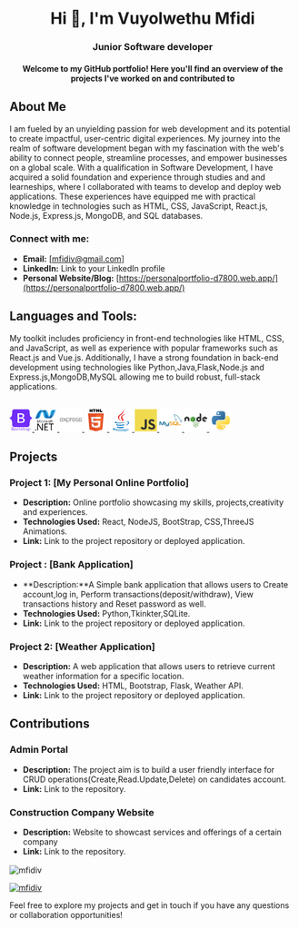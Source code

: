<h1 align="center">Hi 👋, I'm Vuyolwethu Mfidi</h1>

<h3 align="center">Junior Software developer</h3>

<h4 align="center">Welcome to my GitHub portfolio! Here you'll find an overview of the projects I've worked on and contributed to</h4>


## About Me

I am fueled by an unyielding passion for web development and its potential to create impactful, user-centric digital experiences. My journey into the realm of software development began with my fascination with the web's ability to connect people, streamline processes, and empower businesses on a global scale.
With a qualification in Software Development, I have acquired a solid foundation and experience through studies and and learneships, where I collaborated with teams to develop and deploy web applications. These experiences have equipped me with practical knowledge in technologies such as HTML, CSS, JavaScript, React.js, Node.js, Express.js, MongoDB, and SQL databases.

  <h3 align="left">Connect with me:</h3>

- **Email:** [mfidiv@gmail.com]
- **LinkedIn:** Link to your LinkedIn profile
- **Personal Website/Blog:** [https://personalportfolio-d7800.web.app/](https://personalportfolio-d7800.web.app/)



## Languages and Tools:

My toolkit includes proficiency in front-end technologies like HTML, CSS, and JavaScript, as well as experience with popular frameworks such as React.js and Vue.js. Additionally, I have a strong foundation in back-end development using technologies like Python,Java,Flask,Node.js and Express.js,MongoDB,MySQL allowing me to build robust, full-stack applications.<br/><br/>

<p align="left"> <a href="https://getbootstrap.com" target="_blank" rel="noreferrer"> <img src="https://raw.githubusercontent.com/devicons/devicon/master/icons/bootstrap/bootstrap-plain-wordmark.svg" alt="bootstrap" width="40" height="40"/> </a> <a href="https://dotnet.microsoft.com/" target="_blank" rel="noreferrer"> <img src="https://raw.githubusercontent.com/devicons/devicon/master/icons/dot-net/dot-net-original-wordmark.svg" alt="dotnet" width="40" height="40"/> </a> <a href="https://expressjs.com" target="_blank" rel="noreferrer"> <img src="https://raw.githubusercontent.com/devicons/devicon/master/icons/express/express-original-wordmark.svg" alt="express" width="40" height="40"/> </a> <a href="https://www.w3.org/html/" target="_blank" rel="noreferrer"> <img src="https://raw.githubusercontent.com/devicons/devicon/master/icons/html5/html5-original-wordmark.svg" alt="html5" width="40" height="40"/> </a> <a href="https://www.java.com" target="_blank" rel="noreferrer"> <img src="https://raw.githubusercontent.com/devicons/devicon/master/icons/java/java-original.svg" alt="java" width="40" height="40"/> </a> <a href="https://developer.mozilla.org/en-US/docs/Web/JavaScript" target="_blank" rel="noreferrer"> <img src="https://raw.githubusercontent.com/devicons/devicon/master/icons/javascript/javascript-original.svg" alt="javascript" width="40" height="40"/> </a> <a href="https://www.mysql.com/" target="_blank" rel="noreferrer"> <img src="https://raw.githubusercontent.com/devicons/devicon/master/icons/mysql/mysql-original-wordmark.svg" alt="mysql" width="40" height="40"/> </a> <a href="https://nodejs.org" target="_blank" rel="noreferrer"> <img src="https://raw.githubusercontent.com/devicons/devicon/master/icons/nodejs/nodejs-original-wordmark.svg" alt="nodejs" width="40" height="40"/> </a> <a href="https://www.python.org" target="_blank" rel="noreferrer"> <img src="https://raw.githubusercontent.com/devicons/devicon/master/icons/python/python-original.svg" alt="python" width="40" height="40"/> </a> </p>

## Projects

### Project 1: [My Personal Online Portfolio]

- **Description:** Online portfolio showcasing my skills, projects,creativity and experiences.
- **Technologies Used:** React, NodeJS, BootStrap, CSS,ThreeJS Animations.
- **Link:** Link to the project repository or deployed application.

### Project : [Bank Application]

- **Description:**A Simple bank application that allows users to Create account,log in, Perform transactions(deposit/withdraw), View transactions history and Reset password as well.
- **Technologies Used:** Python,Tkinkter,SQLite.
- **Link:** Link to the project repository or deployed application.


### Project 2: [Weather Application]

- **Description:** A web application that allows users to retrieve current weather information for a specific location.
- **Technologies Used:** HTML, Bootstrap, Flask, Weather API.
- **Link:** Link to the project repository or deployed application.


## Contributions

### Admin Portal

- **Description:** The project aim is to build a user friendly interface for CRUD operations(Create,Read.Update,Delete) on candidates account.
- **Link:** Link to the repository.

### Construction Company Website

- **Description:** Website to showcast services and offerings of a certain company
- **Link:** Link to the repository.

<p><img align="center" src="https://github-readme-stats.vercel.app/api/top-langs?username=mfidiv&show_icons=true&locale=en&layout=compact" alt="mfidiv" /></p>

<p align="left"> <a href="https://github.com/ryo-ma/github-profile-trophy"><img src="https://github-profile-trophy.vercel.app/?username=mfidiv" alt="mfidiv" /></a> </p>




Feel free to explore my projects and get in touch if you have any questions or collaboration opportunities!






